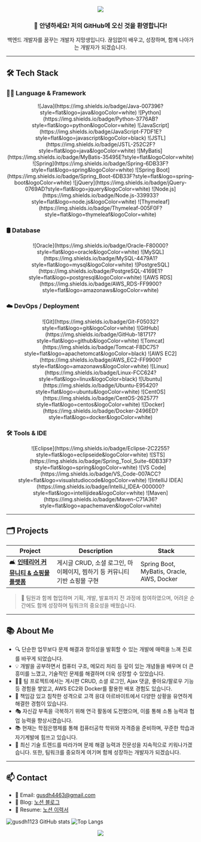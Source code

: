 <!-- README.md -->

<div align="center">
  <img src="https://capsule-render.vercel.app/api?type=waving&color=gradient&height=200&section=header&text=Hello,%20I'm%20a%20Backend%20Developer!&fontSize=35&fontAlign=50&fontColor=ffffff" />
  <h3>👋 안녕하세요! 저의 GitHub에 오신 것을 환영합니다!</h3>
  <p>백엔드 개발자를 꿈꾸는 개발자 지망생입니다. 끊임없이 배우고, 성장하며, 함께 나아가는 개발자가 되겠습니다.</p>
</div>

---

## 🛠 Tech Stack

### 🧑‍💻 **Language & Framework**  
<div align="center">
  ![Java](https://img.shields.io/badge/Java-007396?style=flat&logo=java&logoColor=white) 
  ![Python](https://img.shields.io/badge/Python-3776AB?style=flat&logo=python&logoColor=white) 
  ![JavaScript](https://img.shields.io/badge/JavaScript-F7DF1E?style=flat&logo=javascript&logoColor=black) 
  ![JSTL](https://img.shields.io/badge/JSTL-252C2F?style=flat&logo=java&logoColor=white) 
  ![MyBatis](https://img.shields.io/badge/MyBatis-35495E?style=flat&logoColor=white) 
  ![Spring](https://img.shields.io/badge/Spring-6DB33F?style=flat&logo=spring&logoColor=white) 
  ![Spring Boot](https://img.shields.io/badge/Spring_Boot-6DB33F?style=flat&logo=spring-boot&logoColor=white) 
  ![jQuery](https://img.shields.io/badge/jQuery-0769AD?style=flat&logo=jquery&logoColor=white) 
  ![Node.js](https://img.shields.io/badge/Node.js-339933?style=flat&logo=node.js&logoColor=white) 
  ![Thymeleaf](https://img.shields.io/badge/Thymeleaf-005F0F?style=flat&logo=thymeleaf&logoColor=white)
</div>

### 🛢 **Database**  
<div align="center">
  ![Oracle](https://img.shields.io/badge/Oracle-F80000?style=flat&logo=oracle&logoColor=white) 
  ![MySQL](https://img.shields.io/badge/MySQL-4479A1?style=flat&logo=mysql&logoColor=white) 
  ![PostgreSQL](https://img.shields.io/badge/PostgreSQL-4169E1?style=flat&logo=postgresql&logoColor=white) 
  ![AWS RDS](https://img.shields.io/badge/AWS_RDS-FF9900?style=flat&logo=amazonaws&logoColor=white)
</div>

### ☁️ **DevOps / Deployment**  
<div align="center">
  ![Git](https://img.shields.io/badge/Git-F05032?style=flat&logo=git&logoColor=white) 
  ![GitHub](https://img.shields.io/badge/GitHub-181717?style=flat&logo=github&logoColor=white) 
  ![Tomcat](https://img.shields.io/badge/Tomcat-F8DC75?style=flat&logo=apachetomcat&logoColor=black) 
  ![AWS EC2](https://img.shields.io/badge/AWS_EC2-FF9900?style=flat&logo=amazonaws&logoColor=white) 
  ![Linux](https://img.shields.io/badge/Linux-FCC624?style=flat&logo=linux&logoColor=black) 
  ![Ubuntu](https://img.shields.io/badge/Ubuntu-E95420?style=flat&logo=ubuntu&logoColor=white) 
  ![CentOS](https://img.shields.io/badge/CentOS-262577?style=flat&logo=centos&logoColor=white) 
  ![Docker](https://img.shields.io/badge/Docker-2496ED?style=flat&logo=docker&logoColor=white)
</div>

### 🛠 **Tools & IDE**  
<div align="center">
  ![Eclipse](https://img.shields.io/badge/Eclipse-2C2255?style=flat&logo=eclipseide&logoColor=white) 
  ![STS](https://img.shields.io/badge/Spring_Tool_Suite-6DB33F?style=flat&logo=spring&logoColor=white) 
  ![VS Code](https://img.shields.io/badge/VS_Code-007ACC?style=flat&logo=visualstudiocode&logoColor=white) 
  ![IntelliJ IDEA](https://img.shields.io/badge/IntelliJ_IDEA-000000?style=flat&logo=intellijidea&logoColor=white) 
  ![Maven](https://img.shields.io/badge/Maven-C71A36?style=flat&logo=apachemaven&logoColor=white)
</div>

---

## 🗂 Projects
| Project | Description | Stack |
|--------|-------------|-------|
| 🛋️ [**인테리어 커뮤니티 & 쇼핑몰 플랫폼**](https://github.com/gusdh1123/naeilhome) | 게시글 CRUD, 소셜 로그인, 마이페이지, 찜하기 등 커뮤니티 기반 쇼핑몰 구현 | Spring Boot, MyBatis, Oracle, AWS, Docker |

> 📌 팀원과 함께 협업하며 기획, 개발, 발표까지 전 과정에 참여하였으며, 어려운 순간에도 함께 성장하며 팀워크의 중요성을 배웠습니다.

---

## 📚 About Me
- 🔍 단순한 업무보다 문제 해결과 창의성을 발휘할 수 있는 개발에 매력을 느껴 진로를 바꾸게 되었습니다.
- 💡 개발을 공부하면서 컴퓨터 구조, 메모리 처리 등 깊이 있는 개념들을 배우며 더 큰 흥미를 느꼈고, 기술적인 문제를 해결하며 더욱 성장할 수 있었습니다.
- 👨‍💻 팀 프로젝트에서는 게시판 CRUD, 소셜 로그인, Ajax 댓글, 좋아요/팔로우 기능 등 경험을 쌓았고, AWS EC2와 Docker를 활용한 배포 경험도 있습니다.
- 🧠 책임감 있고 침착한 성격으로 고객 응대 아르바이트에서 다양한 상황을 유연하게 해결한 경험이 있습니다.
- 🎭 자신감 부족을 극복하기 위해 연극 활동에 도전했으며, 이를 통해 소통 능력과 협업 능력을 향상시켰습니다.
- 📚 현재는 학점은행제를 통해 컴퓨터공학 학위와 자격증을 준비하며, 꾸준한 학습과 자기계발에 힘쓰고 있습니다.
- 🌱 최신 기술 트렌드를 따라가며 문제 해결 능력과 전문성을 지속적으로 키워나가겠습니다. 또한, 팀워크를 중요하게 여기며 함께 성장하는 개발자가 되겠습니다.

---

## 📫 Contact
- 📧 Email: gusdh4463@gmail.com
- 📌 Blog: [노션 블로그](https://www.notion.so/Study-1dcabca3cb1480ba970ad00740b46cd3?pvs=4)
- 💼 Resume: [노션 이력서](https://www.notion.so/1ddabca3cb148046a26ac68b6db92f18?pvs=4)

![gusdh1123 GitHub stats](https://github-readme-stats.vercel.app/api?username=gusdh1123&show_icons=true&theme=radical) ![Top Langs](https://github-readme-stats.vercel.app/api/top-langs/?username=gusdh1123&layout=compact)

<div align="center">
  <img src="https://capsule-render.vercel.app/api?type=waving&color=gradient&height=150&section=footer"/>
</div>
